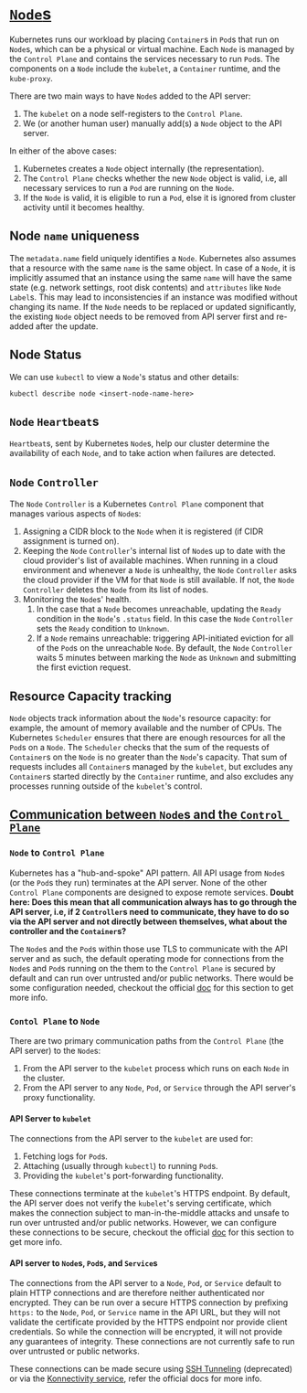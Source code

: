 # [`Node`s](https://kubernetes.io/docs/concepts/architecture/nodes/)

Kubernetes runs our workload by placing `Container`s in `Pod`s that run on
`Node`s, which can be a physical or virtual machine. Each `Node` is managed by
the `Control Plane` and contains the services necessary to run `Pod`s. The
components on a `Node` include the `kubelet`, a `Container` runtime, and the
`kube-proxy`.

There are two main ways to have `Node`s added to the API server:
1. The `kubelet` on a node self-registers to the `Control Plane`.
2. We (or another human user) manually add(s) a `Node` object to the API
   server.

In either of the above cases:
1. Kubernetes creates a `Node` object internally (the representation).
2. The `Control Plane` checks whether the new `Node` object is valid, i.e, all
   necessary services to run a `Pod` are running on the `Node`.
3. If the `Node` is valid, it is eligible to run a `Pod`, else it is ignored
   from cluster activity until it becomes healthy.

## Node `name` uniqueness

The `metadata.name` field uniquely identifies a `Node`. Kubernetes also assumes
that a resource with the same `name` is the same object. In case of a `Node`,
it is implicitly assumed that an instance using the same `name` will have the
same state (e.g. network settings, root disk contents) and `attributes` like 
`Node` `Label`s. This may lead to inconsistencies if an instance was modified
without changing its name. If the `Node` needs to be replaced or updated
significantly, the existing `Node` object needs to be removed from API server
first and re-added after the update.

## Node Status

We can use `kubectl` to view a `Node`'s status and other details:
```
kubectl describe node <insert-node-name-here>
```

## `Node` `Heartbeat`s

`Heartbeat`s, sent by Kubernetes `Node`s, help our cluster determine the
availability of each `Node`, and to take action when failures are detected.

## `Node` `Controller`

The `Node` `Controller` is a Kubernetes `Control Plane` component that manages
various aspects of `Node`s:
1. Assigning a CIDR block to the `Node` when it is registered (if CIDR 
   assignment is turned on).
2. Keeping the `Node` `Controller`'s internal list of `Node`s up to date with
   the cloud provider's list of available machines. When running in a cloud environment and whenever a `Node` is unhealthy, the `Node` `Controller` asks
   the cloud provider if the VM for that `Node` is still available. If not, the
   `Node` `Controller` deletes the `Node` from its list of nodes.
3. Monitoring the `Node`s' health.
   1. In the case that a `Node` becomes unreachable, updating the `Ready`
      condition in the `Node`'s `.status` field. In this case the `Node`
      `Controller` sets the `Ready` condition to `Unknown`.
   2. If a `Node` remains unreachable: triggering API-initiated eviction for
      all of the `Pod`s on the unreachable `Node`. By default, the `Node`
      `Controller` waits 5 minutes between marking the `Node` as `Unknown`
      and submitting the first eviction request.

## Resource Capacity tracking

`Node` objects track information about the `Node`'s resource capacity: for
example, the amount of memory available and the number of CPUs. The Kubernetes
`Scheduler` ensures that there are enough resources for all the `Pod`s on a
`Node`. The `Scheduler` checks that the sum of the requests of `Container`s on
the `Node` is no greater than the `Node`'s capacity. That sum of requests
includes all `Container`s managed by the `kubelet`, but excludes any
`Container`s started directly by the `Container` runtime, and also excludes
any processes running outside of the `kubelet`'s control.

## [Communication between `Node`s and the `Control Plane`](https://kubernetes.io/docs/concepts/architecture/control-plane-node-communication/)

### `Node` to `Control Plane`

Kubernetes has a "hub-and-spoke" API pattern. All API usage from `Node`s
(or the `Pod`s they run) terminates at the API server. None of the other
`Control Plane` components are designed to expose remote services.
**Doubt here: Does this mean that all communication always has to go through
the API server, i.e, if 2 `Controller`s need to communicate, they have to do
so via the API server and not directly between themselves, what about the
controller and the `Container`s?**

The `Node`s and the `Pod`s within those use TLS to communicate with the API
server and as such, the default operating mode for connections from the
`Node`s and `Pod`s running on the them to the `Control Plane` is secured by
default and can run over untrusted and/or public networks. There would be some
configuration needed, checkout the official [doc](https://kubernetes.io/docs/concepts/architecture/control-plane-node-communication/#node-to-control-plane) for this section to get more info.

### `Contol Plane` to `Node`

There are two primary communication paths from the `Control Plane` (the 
API server) to the `Node`s:
1. From the API server to the `kubelet` process which runs on each `Node` in
   the cluster.
2. From the API server to any `Node`, `Pod`, or `Service` through the API
   server's proxy functionality.

#### API Server to `kubelet`

The connections from the API server to the `kubelet` are used for:
1. Fetching logs for `Pod`s.
2. Attaching (usually through `kubectl`) to running `Pod`s.
3. Providing the `kubelet`'s port-forwarding functionality.

These connections terminate at the `kubelet`'s HTTPS endpoint. By default, the
API server does not verify the `kubelet`'s serving certificate, which makes the
connection subject to man-in-the-middle attacks and unsafe to run over
untrusted and/or public networks. However, we can configure these connections
to be secure, checkout the official [doc](https://kubernetes.io/docs/concepts/architecture/control-plane-node-communication/#control-plane-to-node) for this section to get more info.

#### API server to `Node`s, `Pod`s, and `Service`s

The connections from the API server to a `Node`, `Pod`, or `Service` default
to plain HTTP connections and are therefore neither authenticated nor
encrypted. They can be run over a secure HTTPS connection by prefixing
`https:` to the `Node`, `Pod`, or `Service` name in the API URL, but they will
not validate the certificate provided by the HTTPS endpoint nor provide client
credentials. So while the connection will be encrypted, it will not provide any
guarantees of integrity. These connections are not currently safe to run over
untrusted or public networks.

These connections can be made secure using [SSH Tunneling](https://kubernetes.io/docs/concepts/architecture/control-plane-node-communication/#ssh-tunnels)
(deprecated) or via the [Konnectivity service](https://kubernetes.io/docs/concepts/architecture/control-plane-node-communication/#konnectivity-service), refer the
official docs for more info.

